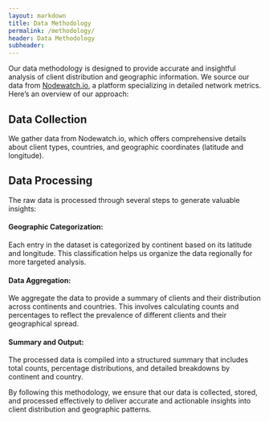 ```yaml
---
layout: markdown
title: Data Methodology
permalink: /methodology/
header: Data Methodology
subheader: 
---
```


Our data methodology is designed to provide accurate and insightful analysis of client distribution and geographic information. We source our data from [Nodewatch.io](https://nodewatch.io/), a platform specializing in detailed network metrics. Here’s an overview of our approach:

## Data Collection
We gather data from Nodewatch.io, which offers comprehensive details about client types, countries, and geographic coordinates (latitude and longitude).

## Data Processing
The raw data is processed through several steps to generate valuable insights:

#### Geographic Categorization:
Each entry in the dataset is categorized by continent based on its latitude and longitude. This classification helps us organize the data regionally for more targeted analysis.

#### Data Aggregation:
We aggregate the data to provide a summary of clients and their distribution across continents and countries. This involves calculating counts and percentages to reflect the prevalence of different clients and their geographical spread.

#### Summary and Output:
The processed data is compiled into a structured summary that includes total counts, percentage distributions, and detailed breakdowns by continent and country.

By following this methodology, we ensure that our data is collected, stored, and processed effectively to deliver accurate and actionable insights into client distribution and geographic patterns.
